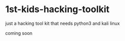 # 1st-kids-hacking-toolkit
just a hacking tool kit that needs python3 and kali linux




coming soon
